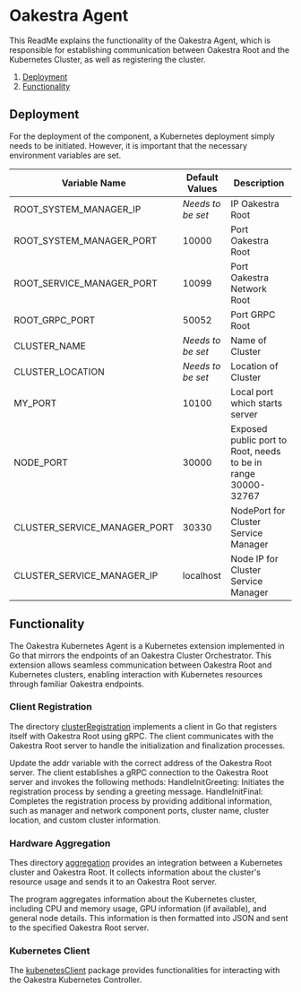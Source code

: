 # Oakestra Agent

This ReadMe explains the functionality of the Oakestra Agent, which is responsible for establishing communication between Oakestra Root and the Kubernetes Cluster, as well as registering the cluster.


1. [Deployment](#oakestra-agent)
2. [Functionality](#Functionality)

## Deployment
For the deployment of the component, a Kubernetes deployment simply needs to be initiated. However, it is important that the necessary environment variables are set. 


| Variable Name                   | Default Values      | Description                                                     |
|---------------------------------|---------------------|-----------------------------------------------------------------|
| ROOT_SYSTEM_MANAGER_IP          | *Needs to be set*      | IP Oakestra Root                                                |
| ROOT_SYSTEM_MANAGER_PORT        | 10000               | Port Oakestra Root                                              |
| ROOT_SERVICE_MANAGER_PORT       | 10099               | Port Oakestra Network Root                                      |
| ROOT_GRPC_PORT                  | 50052               | Port GRPC Root                                                  |
| CLUSTER_NAME                    | *Needs to be set*  | Name of Cluster                                                 |
| CLUSTER_LOCATION                | *Needs to be set*  | Location of Cluster                                             |
| MY_PORT                         | 10100               | Local port which starts server                                  |
| NODE_PORT                       | 30000               | Exposed public port to Root, needs to be in range 30000-32767   |
| CLUSTER_SERVICE_MANAGER_PORT    | 30330               | NodePort for Cluster Service Manager                            |
| CLUSTER_SERVICE_MANAGER_IP      | localhost           | Node IP for Cluster Service Manager                             |



## Functionality

The Oakestra Kubernetes Agent is a Kubernetes extension implemented in Go that mirrors the endpoints of an Oakestra Cluster Orchestrator. This extension allows seamless communication between Oakestra Root and Kubernetes clusters, enabling interaction with Kubernetes resources through familiar Oakestra endpoints.

### Client Registration 

The directory [clusterRegistration](./agent/clusterRegistration/) implements a client in Go that registers itself with Oakestra Root using gRPC. The client communicates with the Oakestra Root server to handle the initialization and finalization processes.

Update the addr variable with the correct address of the Oakestra Root server.
The client establishes a gRPC connection to the Oakestra Root server and invokes the following methods:
HandleInitGreeting: Initiates the registration process by sending a greeting message.
HandleInitFinal: Completes the registration process by providing additional information, such as manager and network component ports, cluster name, cluster location, and custom cluster information.



### Hardware Aggregation

Thes directory [aggregation](./agent/aggregation) provides an integration between a Kubernetes cluster and Oakestra Root. It collects information about the cluster's resource usage and sends it to an Oakestra Root server.

The program aggregates information about the Kubernetes cluster, including CPU and memory usage, GPU information (if available), and general node details. This information is then formatted into JSON and sent to the specified Oakestra Root server.


### Kubernetes Client

The [kubenetesClient](./agent/kubernetesClient) package provides functionalities for interacting with the Oakestra Kubernetes Controller.

